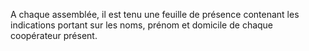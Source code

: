 A chaque assemblée, il est tenu une feuille de présence contenant les indications portant sur les noms, prénom et domicile de chaque coopérateur présent.